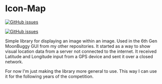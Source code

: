 # Icon-Map

[![GitHub issues](https://img.shields.io/github/issues/jaortiz117/icon-map.svg)](https://github.com/jaortiz117/icon-map/issues)

[![GitHub issues](https://img.shields.io/npm/v/@jaortiz117/icon-map.svg)](https://github.com/jaortiz117/icon-map/issues)

Simple library for displaying an image within an image. Used in the 6th Gen MoonBuggy GUI from my other repositories. It started as a way to show visual location data from a server not connected to the internet. It received Latitude and Longitude input from a GPS device and sent it over a closed network.


For now I'm just making the library more general to use. This way I can use it for the following years of the competition.
